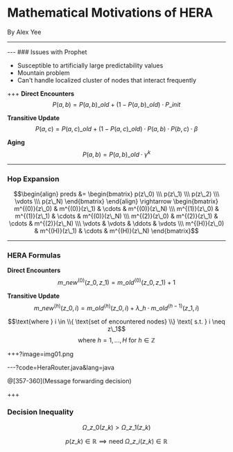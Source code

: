 # Mathematical Motivations of HERA

By Alex Yee

---
<canvas data-chart="radar">
<!-- 
{
 "data": {
  "labels": ["Delivery Ratio", "Replicas", "Delay"],
  "datasets": [
   {
    "data":[70, 1, 50],
    "label":"Direct Delivery","backgroundColor":"rgba(20,220,220,.3)"
   },
   {
    "data":[88, 50, 35],
    "label":"Prophet","backgroundColor":"rgba(30,219,20,.3)"
   },
   {
    "data":[95, 100, 15],
    "label":"Epidemic","backgroundColor":"rgba(220,120,120,.3)"
   }
  ]
 }, 
 "options": { "responsive": "true" }
}
-->
</canvas>
---
### Issues with Prophet

 - Susceptible to artificially large predictability values
 - Mountain problem
 - Can't handle localized cluster of nodes that interact frequently

+++
__Direct Encounters__
$$P(a,b) = P(a,b)\_{old} + \left(1 - P(a,b)\_{old}\right) \cdot
    P\_{init}$$

__Transitive Update__
$$P(a,c) = P(a,c)\_{old} + \left(1 - P(a,c)\_{old}\right)\cdot
    P(a,b)\cdot P(b,c) \cdot \beta$$

__Aging__
$$P(a,b) = P(a,b)\_{old} \cdot \gamma^{k}$$

---
### Hop Expansion

$$\begin{align} 
    preds &= \begin{bmatrix}
    p(z\_0) \\\
    p(z\_1) \\\
    p(z\_2) \\\
    \vdots \\\
    p(z\_N) 
    \end{bmatrix}
\end{align} \rightarrow 
\begin{bmatrix}
    m^{(0)}(z\_0) & m^{(0)}(z\_1) & \cdots & m^{(0)}(z\_N) \\\
    m^{(1)}(z\_0) & m^{(1)}(z\_1) & \cdots & m^{(0)}(z\_N) \\\
    m^{(2)}(z\_0) & m^{(2)}(z\_1) & \cdots & m^{(2)}(z\_N) \\\
    \vdots & \vdots & \ddots & \vdots \\\
    m^{(H)}(z\_0) & m^{(H)}(z\_1) & \cdots & m^{(H)}(z\_N)
\end{bmatrix}$$

---
### HERA Formulas

__Direct Encounters__
$$m\_{new}^{(0)}(z\_0,z\_1) = m\_{old}^{(0)}(z\_0,z\_1) + 1$$

__Transitive Update__
$$m\_{new}^{(h)}(z\_0, i) = m\_{old}^{(h)}(z\_0,i) + \lambda\_h \cdot
    m\_{old}^{(h-1)}(z\_1,i)$$

$$\text{where } i \in \\{ \text{set of encountered nodes} \\}
    \text{ s.t. } i \neq z\_1$$
$$\text{where } h=1,...,H \text{ for } h \in \mathbb{Z}$$

+++?image=img01.png
<!-- .slide: data-background-transition="none" -->

---?code=HeraRouter.java&lang=java

@[357-360](Message forwarding decision)

+++
### Decision Inequality

$$\Omega\_{z\_0}(z\_k) > \Omega\_{z\_1}(z\_k)$$

$$p(z\_k) \in \mathbb{R} \implies \text{need } \Omega\_{z\_i}(z\_k) \in \mathbb{R}$$


